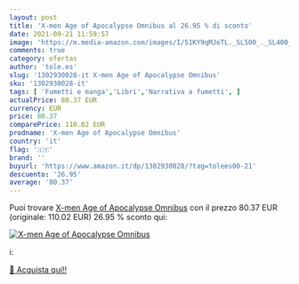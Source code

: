 ```yaml
---
layout: post
title: 'X-men Age of Apocalypse Omnibus al 26.95 % di sconto'
date: 2021-09-21 11:59:57
image: 'https://m.media-amazon.com/images/I/51KY9qMJeTL._SL500_._SL400_.jpg'
comments: true
category: ofertas
author: 'tole.es'
slug: '1302930028-it X-men Age of Apocalypse Omnibus'
sku: '1302930028-it'
tags: [ 'Fumetti e manga','Libri','Narrativa a fumetti', ]
actualPrice: 80.37 EUR
currency: EUR
price: 80.37
comparePrice: 110.02 EUR
prodname: 'X-men Age of Apocalypse Omnibus'
country: 'it'
flag: '🇮🇹'
brand: ''
buyurl: 'https://www.amazon.it/dp/1302930028/?tag=tolees00-21'
descuento: '26.95'
average: '80.37'
---
```


Puoi trovare [X-men Age of Apocalypse Omnibus](https://www.amazon.it/dp/1302930028/?tag=tolees00-21) con il prezzo 80.37 EUR (originale: 110.02 EUR) 26.95 % sconto qui:

[![X-men Age of Apocalypse Omnibus](https://m.media-amazon.com/images/I/51KY9qMJeTL._SL500_._SL400_.jpg)](https://www.amazon.it/dp/1302930028/?tag=tolees00-21)

ℹ️:


[🛒 Acquista qui!!](https://www.amazon.it/dp/1302930028/?tag=tolees00-21)

